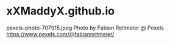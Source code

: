 # xXMaddyX.github.io

pexels-photo-707915.jpeg
Photo by Fabian Reitmeier @ Pexels
https://www.pexels.com/@fabianreitmeier/
